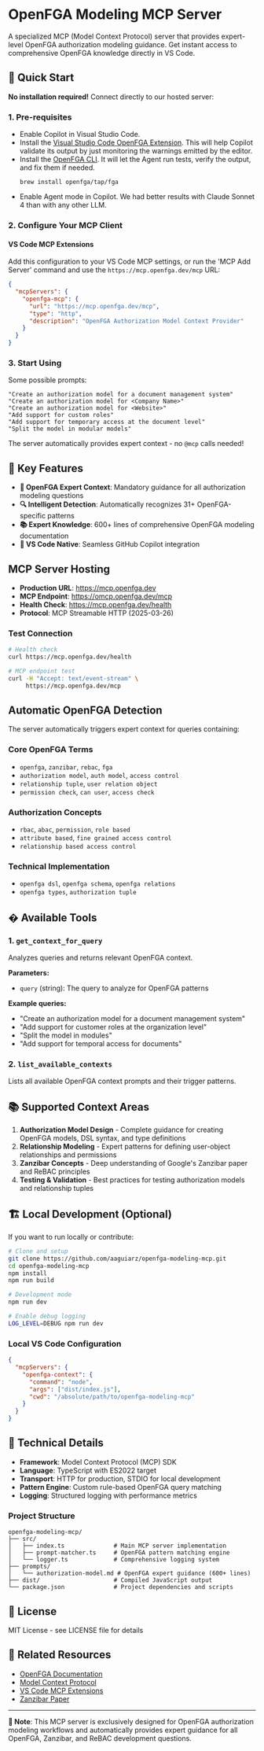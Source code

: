 # OpenFGA Modeling MCP Server

A specialized MCP (Model Context Protocol) server that provides expert-level OpenFGA authorization modeling guidance. Get instant access to comprehensive OpenFGA knowledge directly in VS Code.

## 🚀 **Quick Start**

**No installation required!** Connect directly to our hosted server:

### 1. **Pre-requisites**

- Enable Copilot in Visual Studio Code.
- Install the [Visual Studio Code OpenFGA Extension](https://marketplace.visualstudio.com/items?itemName=openfga.openfga-vscode). This will help Copilot validate its output by just monitoring the warnings emitted by the editor.
- Install the [OpenFGA CLI](https://github.com/openfga/cli). It will let the Agent run tests, verify the output, and fix them if needed.
    ```
    brew install openfga/tap/fga
    ```
- Enable Agent mode in Copilot. We had better results with Claude Sonnet 4 than with any other LLM.

### 2. **Configure Your MCP Client**

#### VS Code MCP Extensions
Add this configuration to your VS Code MCP settings, or run the 'MCP Add Server' command and use the `https://mcp.openfga.dev/mcp` URL:

```json
{
  "mcpServers": {
    "openfga-mcp": {
      "url": "https://mcp.openfga.dev/mcp",
      "type": "http",
      "description": "OpenFGA Authorization Model Context Provider"
    }
  }
}
```

### 3. **Start Using**

Some possible prompts:

```
"Create an authorization model for a document management system"
"Create an authorization model for <Company Name>"
"Create an authorization model for <Website>"
"Add support for custom roles"
"Add support for temporary access at the document level"
"Split the model in modular models"
```

The server automatically provides expert context - no `@mcp` calls needed!

## 🎯 **Key Features**

- **🚨 OpenFGA Expert Context**: Mandatory guidance for all authorization modeling questions
- **🔍 Intelligent Detection**: Automatically recognizes 31+ OpenFGA-specific patterns
- **📚 Expert Knowledge**: 600+ lines of comprehensive OpenFGA modeling documentation
- **🔧 VS Code Native**: Seamless GitHub Copilot integration

## MCP Server Hosting

- **Production URL**: https://mcp.openfga.dev
- **MCP Endpoint**: https://omcp.openfga.dev/mcp
- **Health Check**: https://mcp.openfga.dev/health
- **Protocol**: MCP Streamable HTTP (2025-03-26)


### Test Connection
```bash
# Health check
curl https://mcp.openfga.dev/health

# MCP endpoint test
curl -H "Accept: text/event-stream" \
     https://mcp.openfga.dev/mcp
```

## **Automatic OpenFGA Detection**

The server automatically triggers expert context for queries containing:

### Core OpenFGA Terms
- `openfga`, `zanzibar`, `rebac`, `fga`
- `authorization model`, `auth model`, `access control`
- `relationship tuple`, `user relation object`
- `permission check`, `can user`, `access check`

### Authorization Concepts  
- `rbac`, `abac`, `permission`, `role based`
- `attribute based`, `fine grained access control`
- `relationship based access control`

### Technical Implementation
- `openfga dsl`, `openfga schema`, `openfga relations`
- `openfga types`, `authorization tuple`

## �️ **Available Tools**

### 1. `get_context_for_query`
Analyzes queries and returns relevant OpenFGA context.

**Parameters:**
- `query` (string): The query to analyze for OpenFGA patterns

**Example queries:**
- "Create an authorization model for a document management system"
- "Add support for customer roles at the organization level"
- "Split the model in modules"
- "Add support for temporal access for documents"

### 2. `list_available_contexts`
Lists all available OpenFGA context prompts and their trigger patterns.

## 📚 **Supported Context Areas**

1. **Authorization Model Design** - Complete guidance for creating OpenFGA models, DSL syntax, and type definitions
2. **Relationship Modeling** - Expert patterns for defining user-object relationships and permissions
3. **Zanzibar Concepts** - Deep understanding of Google's Zanzibar paper and ReBAC principles
4. **Testing & Validation** - Best practices for testing authorization models and relationship tuples

## 🏗️ **Local Development (Optional)**

If you want to run locally or contribute:

```bash
# Clone and setup
git clone https://github.com/aaguiarz/openfga-modeling-mcp.git
cd openfga-modeling-mcp
npm install
npm run build

# Development mode
npm run dev

# Enable debug logging
LOG_LEVEL=DEBUG npm run dev
```

### Local VS Code Configuration
```json
{
  "mcpServers": {
    "openfga-context": {
      "command": "node",
      "args": ["dist/index.js"],
      "cwd": "/absolute/path/to/openfga-modeling-mcp"
    }
  }
}
```

## 🔬 **Technical Details**

- **Framework**: Model Context Protocol (MCP) SDK
- **Language**: TypeScript with ES2022 target
- **Transport**: HTTP for production, STDIO for local development
- **Pattern Engine**: Custom rule-based OpenFGA query matching
- **Logging**: Structured logging with performance metrics

### Project Structure
```
openfga-modeling-mcp/
├── src/
│   ├── index.ts              # Main MCP server implementation
│   ├── prompt-matcher.ts     # OpenFGA pattern matching engine
│   └── logger.ts             # Comprehensive logging system
├── prompts/
│   └── authorization-model.md # OpenFGA expert guidance (600+ lines)
├── dist/                     # Compiled JavaScript output
└── package.json              # Project dependencies and scripts
```

## 📄 **License**

MIT License - see LICENSE file for details

## 🔗 **Related Resources**

- [OpenFGA Documentation](https://openfga.dev)
- [Model Context Protocol](https://modelcontextprotocol.io)
- [VS Code MCP Extensions](https://marketplace.visualstudio.com/search?term=mcp)
- [Zanzibar Paper](https://research.google/pubs/pub48190/)

---

**🚨 Note**: This MCP server is exclusively designed for OpenFGA authorization modeling workflows and automatically provides expert guidance for all OpenFGA, Zanzibar, and ReBAC development questions.
